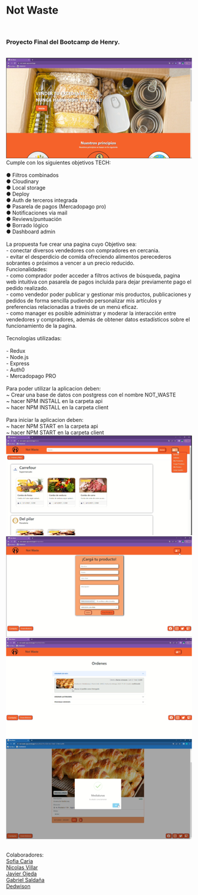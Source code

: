 <h1>Not Waste</h1>
</br>
<h3>Proyecto Final del Bootcamp de Henry.</h3>
</br>
<img src="./Captura de pantalla_20221108_085623.png">
</br>
Cumple con los siguientes objetivos TECH:</br>
</br>● Filtros combinados
</br>● Cloudinary
</br>● Local storage
</br>● Deploy
</br>● Auth de terceros integrada 
</br>● Pasarela de pagos (Mercadopago pro)
</br>● Notificaciones via mail
</br>● Reviews/puntuación
</br>● Borrado lógico
</br>● Dashboard admin
</br>
</br>La propuesta fue crear una pagina cuyo Objetivo sea:
</br>- conectar diversos vendedores con compradores en cercania.
</br>- evitar el desperdicio de comida ofreciendo alimentos perecederos sobrantes o próximos a vencer a un precio reducido.
</br>Funcionalidades:
</br>- como comprador poder acceder a filtros activos de búsqueda, pagina web intuitiva con pasarela de pagos incluida para dejar previamente pago el pedido realizado.
</br>- como vendedor poder publicar y gestionar mis productos, publicaciones y pedidos de forma sencilla pudiendo personalizar mis artículos y preferencias relacionadas a través de un menú eficaz.
</br>- como manager es posible administrar y moderar la interacción entre vendedores y compradores, además de obtener datos estadísticos sobre el funcionamiento de la pagina.
</br>
</br>Tecnologías utilizadas:
</br>
</br>- Redux
</br>- Node.js
</br>- Express
</br>- Auth0
</br>- Mercadopago PRO
</br>
</br>Para poder utilizar la aplicacion deben:
</br>~ Crear una base de datos con postgress con el nombre NOT_WASTE
</br>~ hacer NPM INSTALL en la carpeta api
</br>~ hacer NPM INSTALL en la carpeta client
</br>
</br>Para iniciar la aplicacion deben:
</br>~ hacer NPM START en la carpeta api
</br>~ hacer NPM START en la carpeta client
</br>
<img src="./Captura de pantalla_20221108_090329.png">
</br>
<img src="./Captura de pantalla_20221108_090400.png">
</br>
<img src="./Captura de pantalla_20221108_090458.png">
</br>
<img src="./Captura de pantalla_20221108_090629.png">

</br>Colaboradores:
</br><A HREF="https://github.com/socaria"> Sofia Caria</A>
</br><A HREF="https://github.com/nicolasvillarr"> Nicolas Villar</A>
</br><A HREF="https://github.com/Javier-ojeda24"> Javier Ojeda</A>
</br><A HREF="https://github.com/gabyakd2"> Gabriel Saldaña</A>
</br><A HREF="https://github.com/Dedwison"> Dedwison</A>
